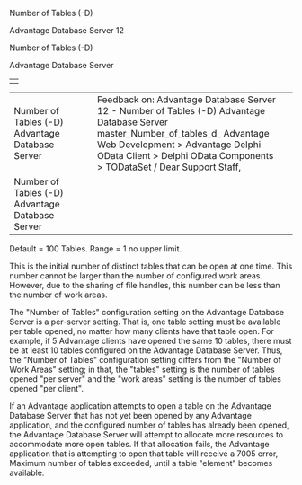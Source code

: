 Number of Tables (-D)




Advantage Database Server 12  

Number of Tables (-D)

Advantage Database Server

|  |
| --- |
|  |

|  |  |  |  |  |
| --- | --- | --- | --- | --- |
| Number of Tables (-D)  Advantage Database Server |  |  | Feedback on: Advantage Database Server 12 - Number of Tables (-D) Advantage Database Server master\_Number\_of\_tables\_d\_ Advantage Web Development > Advantage Delphi OData Client > Delphi OData Components > TODataSet / Dear Support Staff, |  |
| Number of Tables (-D)  Advantage Database Server |  |  |  |  |

Default = 100 Tables. Range = 1 no upper limit.

This is the initial number of distinct tables that can be open at one time. This number cannot be larger than the number of configured work areas. However, due to the sharing of file handles, this number can be less than the number of work areas.

The "Number of Tables" configuration setting on the Advantage Database Server is a per-server setting. That is, one table setting must be available per table opened, no matter how many clients have that table open. For example, if 5 Advantage clients have opened the same 10 tables, there must be at least 10 tables configured on the Advantage Database Server. Thus, the "Number of Tables" configuration setting differs from the "Number of Work Areas" setting; in that, the "tables" setting is the number of tables opened "per server" and the "work areas" setting is the number of tables opened "per client".

If an Advantage application attempts to open a table on the Advantage Database Server that has not yet been opened by any Advantage application, and the configured number of tables has already been opened, the Advantage Database Server will attempt to allocate more resources to accommodate more open tables. If that allocation fails, the Advantage application that is attempting to open that table will receive a 7005 error, Maximum number of tables exceeded, until a table "element" becomes available.